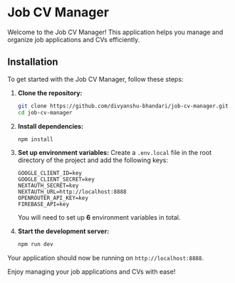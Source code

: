 # Job CV Manager

Welcome to the Job CV Manager! This application helps you manage and organize job applications and CVs efficiently.

## Installation

To get started with the Job CV Manager, follow these steps:

1. **Clone the repository:**
    ```bash
    git clone https://github.com/divyanshu-bhandari/job-cv-manager.git
    cd job-cv-manager
    ```

2. **Install dependencies:**
    ```bash
    npm install
    ```

3. **Set up environment variables:**
    Create a `.env.local` file in the root directory of the project and add the following keys:
    ```plaintext
    GOOGLE_CLIENT_ID=key
    GOOGLE_CLIENT_SECRET=key
    NEXTAUTH_SECRET=key
    NEXTAUTH_URL=http://localhost:8888
    OPENROUTER_API_KEY=key
    FIREBASE_API=key
    ```

    You will need to set up **6** environment variables in total.

4. **Start the development server:**
    ```bash
    npm run dev
    ```

Your application should now be running on `http://localhost:8888`.

Enjoy managing your job applications and CVs with ease!